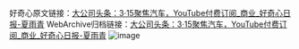 好奇心原文链接：[大公司头条：3·15聚焦汽车，YouTube付费订阅_商业_好奇心日报-夏雨青](https://www.qdaily.com/articles/7414.html)
WebArchive归档链接：[大公司头条：3·15聚焦汽车，YouTube付费订阅_商业_好奇心日报-夏雨青](http://web.archive.org/web/20170911083056/http://www.qdaily.com/articles/7414.html)
![image](http://ww3.sinaimg.cn/large/007d5XDply1g3wjhcad8tj30u03ds7wh)